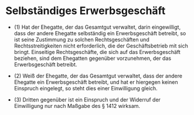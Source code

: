 # Selbständiges Erwerbsgeschäft

- (1) Hat der Ehegatte, der das Gesamtgut verwaltet, darin eingewilligt, dass der andere Ehegatte selbständig ein Erwerbsgeschäft betreibt, so ist seine Zustimmung zu solchen Rechtsgeschäften und Rechtsstreitigkeiten nicht erforderlich, die der Geschäftsbetrieb mit sich bringt. Einseitige Rechtsgeschäfte, die sich auf das Erwerbsgeschäft beziehen, sind dem Ehegatten gegenüber vorzunehmen, der das Erwerbsgeschäft betreibt.

- (2) Weiß der Ehegatte, der das Gesamtgut verwaltet, dass der andere Ehegatte ein Erwerbsgeschäft betreibt, und hat er hiergegen keinen Einspruch eingelegt, so steht dies einer Einwilligung gleich.

- (3) Dritten gegenüber ist ein Einspruch und der Widerruf der Einwilligung nur nach Maßgabe des § 1412 wirksam.


